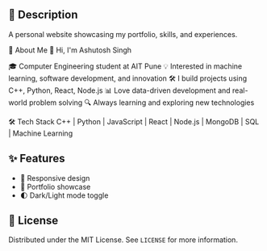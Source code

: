 ## 📝 Description
A personal website showcasing my portfolio, skills, and experiences.

🚀 About Me
👋 Hi, I'm Ashutosh Singh

🎓 Computer Engineering student at AIT Pune
💡 Interested in machine learning, software development, and innovation
🛠️ I build projects using C++, Python, React, Node.js
📊 Love data-driven development and real-world problem solving
🔍 Always learning and exploring new technologies



🛠️ Tech Stack
C++ | Python | JavaScript | React | Node.js | MongoDB | SQL | Machine Learning


## ✨ Features
- 📱 Responsive design
- 🎨 Portfolio showcase
- 🌓 Dark/Light mode toggle

## 📄 License
Distributed under the MIT License. See `LICENSE` for more information.
